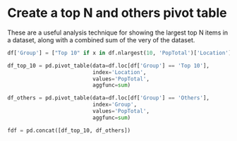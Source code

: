 # Create a top N and others pivot table

These are a useful analysis technique for showing the largest top N items in a dataset, along with a combined sum of the very of the dataset.

```python
df['Group'] = ["Top 10" if x in df.nlargest(10, 'PopTotal')['Location'].values else "Others" for x in df['Location']]

df_top_10 = pd.pivot_table(data=df.loc[df['Group'] == 'Top 10'],
                           index='Location',
                           values='PopTotal',
                           aggfunc=sum)

df_others = pd.pivot_table(data=df.loc[df['Group'] == 'Others'],
                           index='Group',
                           values='PopTotal',
                           aggfunc=sum)

fdf = pd.concat([df_top_10, df_others])
```